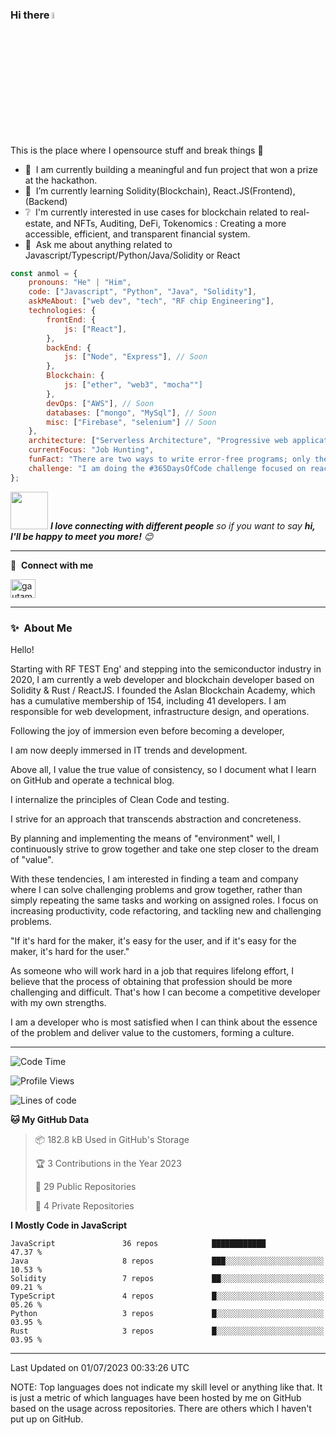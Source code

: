 ### Hi there <a href="https://www.gautamkrishnar.com/"><img src="https://media.giphy.com/media/hvRJCLFzcasrR4ia7z/giphy.gif" width="5%"></a>
This is the place where I opensource stuff and break things :rofl:

- 🔭 &nbsp;I am currently building a meaningful and fun project that won a prize at the hackathon.
- 🌱 &nbsp;I’m currently learning Solidity(Blockchain), React.JS(Frontend), (Backend)
- ❔ &nbsp;I'm currently interested in use cases for blockchain related to real-estate, and NFTs, Auditing, DeFi, Tokenomics : Creating a more accessible, efficient, and transparent financial system.
- 💬 &nbsp;Ask me about anything related to Javascript/Typescript/Python/Java/Solidity or React



```javascript
const anmol = {
    pronouns: "He" | "Him",
    code: ["Javascript", "Python", "Java", "Solidity"],
    askMeAbout: ["web dev", "tech", "RF chip Engineering"],
    technologies: {  
        frontEnd: {
            js: ["React"],
        },
        backEnd: {
            js: ["Node", "Express"], // Soon
        },
        Blockchain: {
            js: ["ether", "web3", "mocha""]
        },
        devOps: ["AWS"], // Soon
        databases: ["mongo", "MySql"], // Soon
        misc: ["Firebase", "selenium"] // Soon
    },
    architecture: ["Serverless Architecture", "Progressive web applications", "Single page applications"], // Ongoing
    currentFocus: "Job Hunting",
    funFact: "There are two ways to write error-free programs; only the third one works"
    challenge: "I am doing the #365DaysOfCode challenge focused on react and typescript for dApp, and skilling up Backend"
};


```

<img src="https://media.giphy.com/media/LnQjpWaON8nhr21vNW/giphy.gif" width="60"> <em><b>I love connecting with different people</b> so if you want to say <b>hi, I'll be happy to meet you more!</b> 😊</em>


---

🔗 &nbsp;**Connect with me**
<p align="left">
<a href="https://linkedin.com/in/jeongho-park-560860160" target="blank"><img align="center" src="https://raw.githubusercontent.com/rahuldkjain/github-profile-readme-generator/master/src/images/icons/Social/linked-in-alt.svg" alt="gautamkrishnar" height="30" width="40" /></a>


---

### ✨&nbsp; About Me

Hello!

Starting with RF TEST Eng' and stepping into the semiconductor industry in 2020, I am currently a web developer and blockchain developer based on Solidity & Rust / ReactJS. I founded the Aslan Blockchain Academy, which has a cumulative membership of 154, including 41 developers. I am responsible for web development, infrastructure design, and operations.

Following the joy of immersion even before becoming a developer,

I am now deeply immersed in IT trends and development.

Above all, I value the true value of consistency, so I document what I learn on GitHub and operate a technical blog.

I internalize the principles of Clean Code and testing.

I strive for an approach that transcends abstraction and concreteness.

By planning and implementing the means of "environment" well, I continuously strive to grow together and take one step closer to the dream of "value".

With these tendencies, I am interested in finding a team and company where I can solve challenging problems and grow together, rather than simply repeating the same tasks and working on assigned roles. I focus on increasing productivity, code refactoring, and tackling new and challenging problems.

"If it's hard for the maker, it's easy for the user, and if it's easy for the maker, it's hard for the user."

As someone who will work hard in a job that requires lifelong effort, I believe that the process of obtaining that profession should be more challenging and difficult. That's how I can become a competitive developer with my own strengths.

I am a developer who is most satisfied when I can think about the essence of the problem and deliver value to the customers, forming a culture.


---


<!--START_SECTION:waka-->
![Code Time](http://img.shields.io/badge/Code%20Time-2%2C178%20hrs%2041%20mins-blue)

![Profile Views](http://img.shields.io/badge/Profile%20Views-1461-blue)

![Lines of code](https://img.shields.io/badge/From%20Hello%20World%20I%27ve%20Written-4.8%20million%20lines%20of%20code-blue)

**🐱 My GitHub Data** 

> 📦 182.8 kB Used in GitHub's Storage 
 > 
> 🏆 3 Contributions in the Year 2023
 > 
> 📜 29 Public Repositories 
 > 
> 🔑 4 Private Repositories 
 > 

**I Mostly Code in JavaScript** 

```text
JavaScript               36 repos            ████████████                47.37 %
Java                     8 repos             ███░░░░░░░░░░░░░░░░░░░░░░   10.53 % 
Solidity                 7 repos             ██░░░░░░░░░░░░░░░░░░░░░░░   09.21 % 
TypeScript               4 repos             █░░░░░░░░░░░░░░░░░░░░░░░░   05.26 % 
Python                   3 repos             █░░░░░░░░░░░░░░░░░░░░░░░░   03.95 % 
Rust                     3 repos             █░░░░░░░░░░░░░░░░░░░░░░░░   03.95 % 
```

---


 Last Updated on 01/07/2023 00:33:26 UTC
<!--END_SECTION:waka-->

NOTE: Top languages does not indicate my skill level or anything like that. It is just a metric of which languages have been hosted by me on GitHub based on the usage across repositories. There are others which I haven't put up on GitHub.
